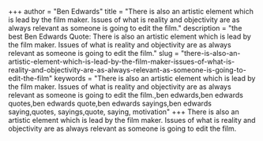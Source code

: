 +++
author = "Ben Edwards"
title = "There is also an artistic element which is lead by the film maker. Issues of what is reality and objectivity are as always relevant as someone is going to edit the film."
description = "the best Ben Edwards Quote: There is also an artistic element which is lead by the film maker. Issues of what is reality and objectivity are as always relevant as someone is going to edit the film."
slug = "there-is-also-an-artistic-element-which-is-lead-by-the-film-maker-issues-of-what-is-reality-and-objectivity-are-as-always-relevant-as-someone-is-going-to-edit-the-film"
keywords = "There is also an artistic element which is lead by the film maker. Issues of what is reality and objectivity are as always relevant as someone is going to edit the film.,ben edwards,ben edwards quotes,ben edwards quote,ben edwards sayings,ben edwards saying,quotes, sayings,quote, saying, motivation"
+++
There is also an artistic element which is lead by the film maker. Issues of what is reality and objectivity are as always relevant as someone is going to edit the film.
